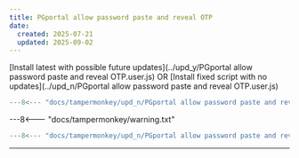 ```yaml
---
title: PGportal allow password paste and reveal OTP
date:
  created: 2025-07-21
  updated: 2025-09-02
---
```


<!-- GENERATED FILE -->
[Install latest with possible future updates](../upd_y/PGportal allow password paste and reveal OTP.user.js)
OR
[Install fixed script with no updates](../upd_n/PGportal allow password paste and reveal OTP.user.js)
```js show_lines="1:10"
---8<--- "docs/tampermonkey/upd_n/PGportal allow password paste and reveal OTP.user.js::100"
```
<!-- more -->
---8<--- "docs/tampermonkey/warning.txt"
```js
---8<--- "docs/tampermonkey/upd_n/PGportal allow password paste and reveal OTP.user.js:1:"
```

------------
